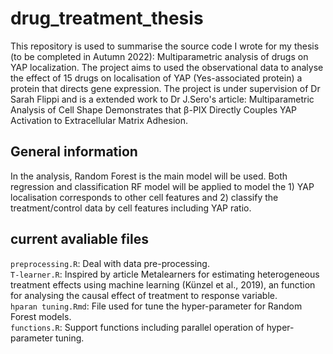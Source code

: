# drug_treatment_thesis

This repository is used to summarise the source code I wrote for my thesis (to be completed in Autumn 2022): Multiparametric analysis of drugs on YAP localization. The project aims to used the observational data to analyse the effect of 15 drugs on localisation of YAP (Yes-associated protein) a protein that directs gene expression. The project is under supervision of Dr Sarah Flippi and is a extended work to Dr J.Sero's article: Multiparametric Analysis of Cell Shape Demonstrates that β-PIX Directly Couples YAP Activation to Extracellular Matrix Adhesion.

## General information
In the analysis, Random Forest is the main model will be used. Both regression and classification RF model will be applied to model the 1) YAP localisation corresponds to other cell features and 2) classify the treatment/control data by cell features including YAP ratio.


## current avaliable files

`preprocessing.R`: Deal with data pre-processing.<br />
`T-learner.R`: Inspired by article Metalearners for estimating heterogeneous treatment effects using machine learning (Künzel et al., 2019), an function for analysing the causal effect of treatment to response variable.<br />
`hparan tuning.Rmd`: File used for tune the hyper-parameter for Random Forest models.<br />
`functions.R`: Support functions including parallel operation of hyper-parameter tuning.<br />

